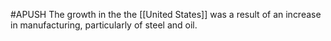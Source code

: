 #APUSH
The growth in the the [[United States]] was a result of an increase in manufacturing, particularly of steel and oil.